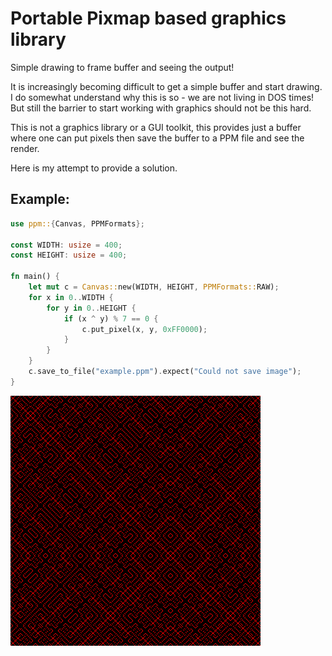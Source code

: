 # Portable Pixmap based graphics library

Simple drawing to frame buffer and seeing the output!

It is increasingly becoming difficult to get a simple buffer and start drawing. I do somewhat
understand why this is so - we are not living in DOS times! But still the barrier to start working
with graphics should not be this hard.

This is not a graphics library or a GUI toolkit, this provides just a buffer where one can put
pixels then save the buffer to a PPM file and see the render.

Here is my attempt to provide a solution.

## Example:

```rust
use ppm::{Canvas, PPMFormats};

const WIDTH: usize = 400;
const HEIGHT: usize = 400;

fn main() {
    let mut c = Canvas::new(WIDTH, HEIGHT, PPMFormats::RAW);
    for x in 0..WIDTH {
        for y in 0..HEIGHT {
            if (x ^ y) % 7 == 0 {
                c.put_pixel(x, y, 0xFF0000);
            }
        }
    }
    c.save_to_file("example.ppm").expect("Could not save image");
}
```

![Example](/xor.png)

